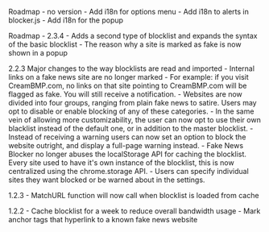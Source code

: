 Roadmap - no version
	- Add i18n for options menu
	- Add i18n to alerts in blocker.js
	- Add i18n for the popup

Roadmap - 2.3.4
	- Adds a second type of blocklist and expands the syntax of the basic blocklist
	- The reason why a site is marked as fake is now shown in a popup

2.2.3
	Major changes to the way blocklists are read and imported
	- Internal links on a fake news site are no longer marked - For example: if you visit CreamBMP.com, no links on that site pointing to CreamBMP.com will be flagged as fake. You will still receive a notification.
	- Websites are now divided into four groups, ranging from plain fake news to satire. Users may opt to disable or enable blocking of any of these categories.
	- In the same vein of allowing more customizability, the user can now opt to use their own blacklist instead of the default one, or in addition to the master blocklist.
	- Instead of receiving a warning users can now set an option to block the website outright, and display a full-page warning instead.
	- Fake News Blocker no longer abuses the localStorage API for caching the blocklist. Every site used to have it's own instance of the blocklist, this is now centralized using the chrome.storage API.
	- Users can specify individual sites they want blocked or be warned about in the settings.

1.2.3 
	- MatchURL function will now call when blocklist is loaded from cache

1.2.2
	- Cache blocklist for a week to reduce overall bandwidth usage
	- Mark anchor tags that hyperlink to a known fake news website